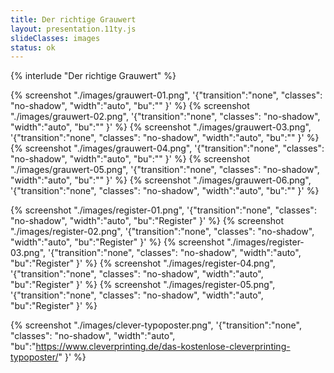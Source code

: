 ```yaml
---
title: Der richtige Grauwert
layout: presentation.11ty.js
slideClasses: images
status: ok
---
```


{% interlude "Der richtige Grauwert" %}



{% screenshot "./images/grauwert-01.png", '{"transition":"none", "classes": "no-shadow", "width":"auto", "bu":"" }' %}
{% screenshot "./images/grauwert-02.png", '{"transition":"none", "classes": "no-shadow", "width":"auto", "bu":"" }' %}
{% screenshot "./images/grauwert-03.png", '{"transition":"none", "classes": "no-shadow", "width":"auto", "bu":"" }' %}
{% screenshot "./images/grauwert-04.png", '{"transition":"none", "classes": "no-shadow", "width":"auto", "bu":"" }' %}
{% screenshot "./images/grauwert-05.png", '{"transition":"none", "classes": "no-shadow", "width":"auto", "bu":"" }' %}
{% screenshot "./images/grauwert-06.png", '{"transition":"none", "classes": "no-shadow", "width":"auto", "bu":"" }' %}

{% screenshot "./images/register-01.png", '{"transition":"none", "classes": "no-shadow", "width":"auto", "bu":"Register" }' %}
{% screenshot "./images/register-02.png", '{"transition":"none", "classes": "no-shadow", "width":"auto", "bu":"Register" }' %}
{% screenshot "./images/register-03.png", '{"transition":"none", "classes": "no-shadow", "width":"auto", "bu":"Register" }' %}
{% screenshot "./images/register-04.png", '{"transition":"none", "classes": "no-shadow", "width":"auto", "bu":"Register" }' %}
{% screenshot "./images/register-05.png", '{"transition":"none", "classes": "no-shadow", "width":"auto", "bu":"Register" }' %}


{% screenshot "./images/clever-typoposter.png", '{"transition":"none", "classes": "no-shadow", "width":"auto", "bu":"https://www.cleverprinting.de/das-kostenlose-cleverprinting-typoposter/" }' %}
